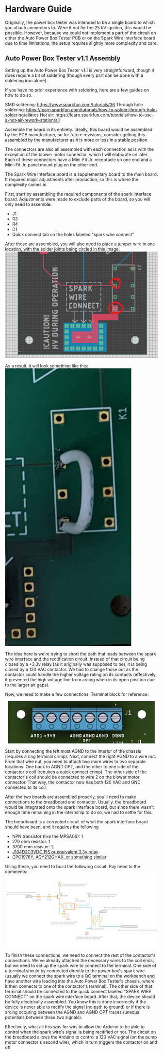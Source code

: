 # Hardware Guide
Originally, the power box tester was intended to be a single board to which you attach connectors to. Were it not for the 25 kV ignition, this would be possible. However, because we could not implement a part of the circuit on either the Auto Power Box Tester PCB or on the Spark Wire Interface board due to time limitations, the setup requires slightly more complexity and care.

## Auto Power Box Tester v1.1 Assembly
Setting up the Auto Power Box Tester v1.1 is very straightforward, though it does require a bit of soldering (though every part can be done with a soldering iron alone).

If you have no prior experience with soldering, here are a few guides on how to do so.

SMD soldering: https://www.sparkfun.com/tutorials/36
Through hole soldering: https://learn.sparkfun.com/tutorials/how-to-solder-through-hole-soldering/all#res
Hot air: https://learn.sparkfun.com/tutorials/how-to-use-a-hot-air-rework-station/all

Assemble the board in its entirety. Ideally, this board would be assembled by the PCB manufacturer, so for future revisions, consider getting this assembled by the manufacturer as it is more or less in a stable position. 

The connectors are also all assembled with each connection as is with the exception of the blower motor connector, which I will elaborate on later. Each of these connectors have a Mini-Fit Jr. receptacle on one end and a Mini-Fit Jr. panel mount plug on the other end.

The Spark Wire Interface board is a supplementary board to the main board. It required major adjustments after production, so this is where the complexity comes in.

First, start by assembling the required components of the spark interface board. Adjustments were made to exclude parts of the board, so you will only need to assemble:
- J1
- R3
- R4
- D1
- Quick connect tab on the holes labeled "spark wire connect"

After those are assembled, you will also need to place a jumper wire in one location, with the solder joints being circled in this image:\
![link](util/images/jumper_wire_location.png)

As a result, it will look something like this:\
![link](util/images/jumper_wire.jpg)

The idea here is we're trying to short the path that leads between the spark wire interface and the rectification circuit. Instead of that circuit being closed by a +3.3v relay (as it originally was supposed to be), it is being closed by a 120 VAC contactor. We had to change those out as the contactor could handle the higher voltage rating on its contacts (effectively, it prevented the high voltage line from arcing when in its open position due to the larger air gaps).

Now, we need to make a few connections. Terminal block for reference:\
![link](util/images/terminal_block.png)

Start by connecting the left most AGND to the interior of the chassis (requires a ring terminal crimp). Next, connect the right AGND to a wire nut. From that wire nut, you need to attach two more wires to two separate locations: One back to AGND OPT, and the other to one side of the contactor's coil (requires a quick connect crimp). The other side of the contactor's coil should be connected to wire 2 on the blower motor connector. That way, the contactor now has both 120 VAC and GND connected to its coil.

After the two boards are assembled properly, you'll need to make connections to the breadboard and contactor. Usually, the breadboard would be integrated onto the spark interface board, but since there wasn't enough time remaining in the internship to do so, we had to settle for this.

The breadboard is a corrected circuit of what the spark interface board should have been, and it requires the following
- NPN transistor (like the MPSA06): 1
- 270 ohm resistor: 1
- 3700 ohm resistor: 2
- [J104D2C3VDC.15S or equivalent 3.3v relay](https://www.digikey.com/en/products/detail/cit-relay-and-switch/J104D2C3VDC-15S/12502634)
- [CPC1976Y, AQY212GHAX, or something similar](https://www.digikey.com/en/products/detail/ixys-integrated-circuits-division/CPC1976Y/1277138)

Using these, you need to build the following circuit. Pay heed to the comments:\
![Schematic](/util/images/aux_schematic.png)

To finish these connections, we need to connect the rest of the contactor's connections. We've already attached the necessary wires to the coil ends, but we need to set up the spark wire to connect to the terminal. One side of a terminal should by connected directly to the power box's spark wire (usually we connect the spark wire to a QC terminal on the workbench and have another wire leading into the Auto Power Box Tester's chassis, where it then connects to one of the contactor's terminal). The other side of that terminal should be connected to the quick connect labeled "SPARK WIRE CONNECT" on the spark wire interface board. After that, the device should be fully electrically assembled. You know this is done incorrectly if the device is never able to rectify the signal (no path to ground) or if there is arcing occuring between the AGND and AGND OPT traces (unequal potentials between these two signals).

Effectively, what all this was for was to allow the Arduino to be able to control when the spark wire's signal is being recitified or not. The circuit on the breadboard allows the Arduino to control a 120 VAC signal (on the pump motor connector's second wire), which in turn triggers the contactor on and off.